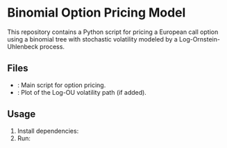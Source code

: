 # Binomial Option Pricing Model

This repository contains a Python script for pricing a European call option using a binomial tree with stochastic volatility modeled by a Log-Ornstein-Uhlenbeck process.

## Files
- : Main script for option pricing.
- : Plot of the Log-OU volatility path (if added).

## Usage
1. Install dependencies: 
2. Run: 
